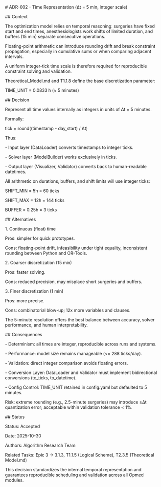 \# ADR-002 - Time Representation (Δt = 5 min, integer scale)



\## Context

The optimization model relies on temporal reasoning: surgeries have fixed start and end times, anesthesiologists work shifts of limited duration, and buffers (15 min) separate consecutive operations.



Floating-point arithmetic can introduce rounding drift and break constraint propagation, especially in cumulative sums or when comparing adjacent intervals.

A uniform integer-tick time scale is therefore required for reproducible constraint solving and validation.



Theoretical\_Model.md and T1.1.8 define the base discretization parameter:

TIME\_UNIT = 0.0833 h (≈ 5 minutes)



\## Decision

Represent all time values internally as integers in units of Δt = 5 minutes.



Formally:

tick = round((timestamp - day\_start) / Δt)



Thus:

\- Input layer (DataLoader) converts timestamps to integer ticks.

\- Solver layer (ModelBuilder) works exclusively in ticks.

\- Output layer (Visualizer, Validator) converts back to human-readable datetimes.



All arithmetic on durations, buffers, and shift limits will use integer ticks:

SHIFT\_MIN = 5h = 60 ticks

SHIFT\_MAX = 12h = 144 ticks

BUFFER = 0.25h = 3 ticks



\## Alternatives



1\. Continuous (float) time

Pros: simpler for quick prototypes.

Cons: floating-point drift, infeasibility under tight equality, inconsistent rounding between Python and OR-Tools.



2\. Coarser discretization (15 min)

Pros: faster solving.

Cons: reduced precision, may misplace short surgeries and buffers.



3\. Finer discretization (1 min)

Pros: more precise.

Cons: combinatorial blow-up; 12x more variables and clauses.



The 5-minute resolution offers the best balance between accuracy, solver performance, and human interpretability.



\## Consequences

\- Determinism: all times are integer, reproducible across runs and systems.

\- Performance: model size remains manageable (<= 288 ticks/day).

\- Validation: direct integer comparison avoids floating errors.

\- Conversion Layer: DataLoader and Validator must implement bidirectional conversions (to\_ticks, to\_datetime).

\- Config Control: TIME\_UNIT retained in config.yaml but defaulted to 5 minutes.



Risk: extreme rounding (e.g., 2.5-minute surgeries) may introduce ±Δt quantization error; acceptable within validation tolerance < 1%.



\## Status

Status: Accepted

Date: 2025-10-30

Authors: Algorithm Research Team

Related Tasks: Epic 3 -> 3.1.3, T1.1.5 (Logical Scheme), T2.3.5 (Theoretical Model.md)



This decision standardizes the internal temporal representation and guarantees reproducible scheduling and validation across all Opmed modules.
